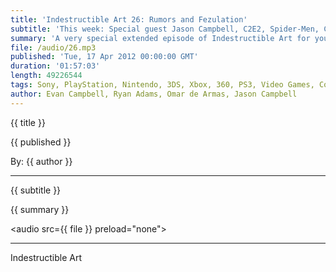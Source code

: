 ```yaml
---
title: 'Indestructible Art 26: Rumors and Fezulation'
subtitle: 'This week: Special guest Jason Campbell, C2E2, Spider-Men, Caine's Arcade, Digital first comics, Capcom Captivate, Hawkeye, Apple/Valve Rumors, The Walking Dead, PAX Mentions, Skullgirls, and Fez.'
summary: 'A very special extended episode of Indestructible Art for you this week. We welcome special guest Jason Campbell to the show, who's knowledge on the tech industry brings some welcome insight. This week we discuss news from C2E2, a comic con in Chicago.  The Heartwarming story of Cain's Arcade.  The possibilities of digital first Comic distribution. Possibly the best and most informed discussion on rumors of Apple's introduction into the gaming industry. Jason, who recently read the first 6 trades of the Walking Dead, tells us what kept him hooked to the series and what he likes from the TV series. Omar and Evan recap the best from PAX East, then get into new releases Skullgirls and Fez.'
file: /audio/26.mp3
published: 'Tue, 17 Apr 2012 00:00:00 GMT'
duration: '01:57:03'
length: 49226544
tags: Sony, PlayStation, Nintendo, 3DS, Xbox, 360, PS3, Video Games, Comics, games, Indestructible Art, Capcom, Valve, Marvel, DC, Sony, PSN, PSVita, Fez, Skullgirls, The Walking Dead, apple, Valve, Capcom, Caine's arcade, c2e2, spidermen, thrillbent, pax
author: Evan Campbell, Ryan Adams, Omar de Armas, Jason Campbell
---
```


<p class='postTitle'>{{ title }}</p>
<p class='postPublished'>{{ published }}</p>
<p class='postAuthor'>By: {{ author }}</p>
<hr>
{{ subtitle }}  
  
{{ summary }}  

<audio src={{ file }} preload="none"></audio>

- - -
Indestructible Art
